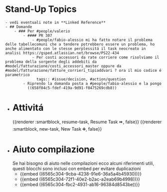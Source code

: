 # Stand-Up Topics
	- vedi eventuali note in **Linked Reference**
	- ## Domande
		- ### Per #people/valerio
			- #### PR 307
				- #people/fabio-alessio mi ha fatto notare il problema delle tabellecomuni che a tendere potrebbero essere un problema, ho anche alimentato con le stesse perplessitá il task neocreato in analisi https://gsped.atlassian.net/browse/PS22-434
				- Per costi accessori da rate corriere come risolviamo il problema della sorgente degli addebiti da #model/fatturazione/costi_accessori_master oppure da #model/fatturazione/fatture_corrieri_tipiaddvari ? ora il mio codice é parametrico 
				  tags:: #issue/decision, #action/question
			- Riprendo la domanda posta a #people/fabio-alessio e la pongo
			  ((658f04c5-fdef-419a-9d91-f0475269cdb8))
- # Attivitá
  {{renderer :smartblock, resume-task, Resume Task ⏩️, false}} {{renderer :smartblock, new-task, New Task ➕, false}}
- # Aiuto compilazione
  Se hai bisogno di aiuto nelle compilazioni ecco alcuni riferimenti utili, questi blocchi sono inclusi con embed per evitare duplicazioni
	- {{embed ((6565c304-9cba-4238-91e6-36a5a4b45930))}}
	- {{embed ((6565c304-72f1-40e2-b2ac-a2eab69b4998))}}
	- {{embed ((6565c304-fbc2-4931-ab16-96384d8543be))}}